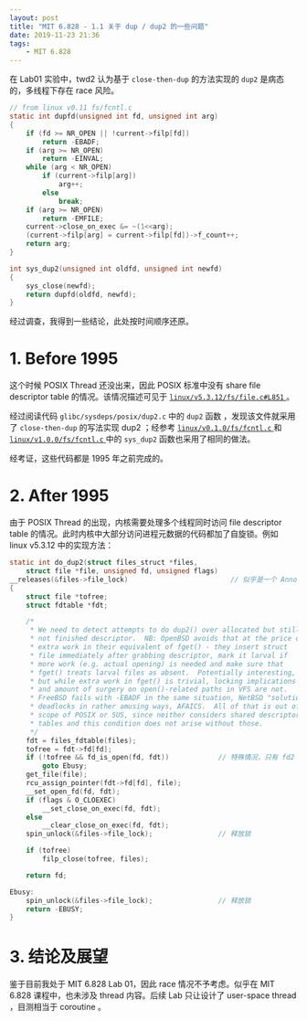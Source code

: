 ```yaml
---
layout: post
title: "MIT 6.828 - 1.1 关于 dup / dup2 的一些问题"
date: 2019-11-23 21:36
tags:
    - MIT 6.828
---
```


在 Lab01 实验中，twd2 认为基于 `close-then-dup` 的方法实现的 `dup2` 是病态的，多线程下存在 race 风险。

```c
// from linux v0.11 fs/fcntl.c
static int dupfd(unsigned int fd, unsigned int arg)
{
	if (fd >= NR_OPEN || !current->filp[fd])
		return -EBADF;
	if (arg >= NR_OPEN)
		return -EINVAL;
	while (arg < NR_OPEN)
		if (current->filp[arg])
			arg++;
		else
			break;
	if (arg >= NR_OPEN)
		return -EMFILE;
	current->close_on_exec &= ~(1<<arg);
	(current->filp[arg] = current->filp[fd])->f_count++;
	return arg;
}

int sys_dup2(unsigned int oldfd, unsigned int newfd)
{
	sys_close(newfd);
	return dupfd(oldfd, newfd);
}
```

经过调查，我得到一些结论，此处按时间顺序还原。

# 1. Before 1995

这个时候 POSIX Thread 还没出来，因此 POSIX 标准中没有 share file descriptor table 的情况。该情况描述可见于 [ `linux/v5.3.12/fs/file.c#L851` ](https://elixir.bootlin.com/linux/v5.3.12/source/fs/file.c#L851)。

经过阅读代码 `glibc/sysdeps/posix/dup2.c` 中的 `dup2` 函数 ，发现该文件就采用了 `close-then-dup` 的写法实现 dup2 ；经参考 [ `linux/v0.1.0/fs/fcntl.c` ](https://github.com/run/linux0.11/blob/master/fs/fcntl.c#L36) 和 [ `linux/v1.0.0/fs/fcntl.c` ](https://github.com/velcheru91/linux1.0/blob/master/fs/fcntl.c#L38) 中的 `sys_dup2` 函数也采用了相同的做法。

经考证，这些代码都是 1995 年之前完成的。

# 2. After 1995

由于 POSIX Thread 的出现，内核需要处理多个线程同时访问 file descriptor table 的情况。此时内核中大部分访问进程元数据的代码都加了自旋锁。例如 linux v5.3.12 中的实现方法：

```c
static int do_dup2(struct files_struct *files,
	struct file *file, unsigned fd, unsigned flags)
__releases(&files->file_lock)                         // 似乎是一个 Annotation，用来标记这个函数会释放某个锁。加锁是在 linux/v5.3.12/source/fs/file.c#L909 的 ksys_dup3 中完成的。
{
	struct file *tofree;
	struct fdtable *fdt;

	/*
	 * We need to detect attempts to do dup2() over allocated but still
	 * not finished descriptor.  NB: OpenBSD avoids that at the price of
	 * extra work in their equivalent of fget() - they insert struct
	 * file immediately after grabbing descriptor, mark it larval if
	 * more work (e.g. actual opening) is needed and make sure that
	 * fget() treats larval files as absent.  Potentially interesting,
	 * but while extra work in fget() is trivial, locking implications
	 * and amount of surgery on open()-related paths in VFS are not.
	 * FreeBSD fails with -EBADF in the same situation, NetBSD "solution"
	 * deadlocks in rather amusing ways, AFAICS.  All of that is out of
	 * scope of POSIX or SUS, since neither considers shared descriptor
	 * tables and this condition does not arise without those.
	 */
	fdt = files_fdtable(files);
	tofree = fdt->fd[fd];
	if (!tofree && fd_is_open(fd, fdt))            // 特殊情况，只有 fd2 被其他线程竞争时会出现；正确做法是调用 dup2 前不要 close(fd2) 即可。
		goto Ebusy;
	get_file(file);
	rcu_assign_pointer(fdt->fd[fd], file);
	__set_open_fd(fd, fdt);
	if (flags & O_CLOEXEC)
		__set_close_on_exec(fd, fdt);
	else
		__clear_close_on_exec(fd, fdt);
	spin_unlock(&files->file_lock);                // 释放锁

	if (tofree)
		filp_close(tofree, files);

	return fd;

Ebusy:
	spin_unlock(&files->file_lock);                // 释放锁
	return -EBUSY;
}
```

# 3. 结论及展望

鉴于目前我处于 MIT 6.828 Lab 01，因此 race 情况不予考虑。似乎在 MIT 6.828 课程中，也未涉及 thread 内容。后续 Lab 只让设计了 user-space thread ，目测相当于 coroutine 。